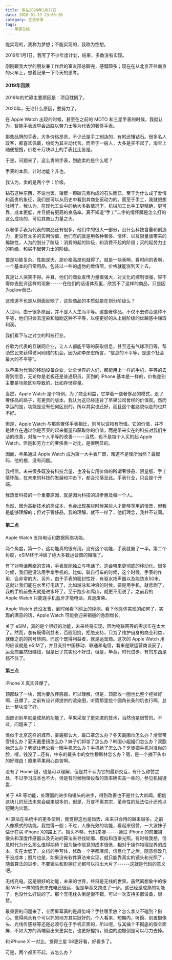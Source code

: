 ```yaml
---
title: 写在2020年1月17日
date: 2020-01-17 23:06:20
category: 生活杂录
tags:
  - 年度总结
---
```


能实现的，我称为梦想；不能实现的，我称为空想。

2019年1月1日，我写了不少年度计划，结果，多数没有实现。

刚刚跟我大学的朋友兼工作后的室友邵总聊完，感慨颇多；现在在从北京开往南京的火车上，想着记录一下今天的思考。


#### 2019年回顾

2019年的忙碌主要原因是：项目耽搁了。

2020年，无论什么原因，要努力了。

<!--more-->

在 Apple Watch 出现的时候，甚至在之前的 MOTO 和三星手表的时候，我就认为，智能手表迟早会战胜以劳力士等为代表的奢侈手表。

那些品牌的手表，大多价格昂贵，不少还是手工制造的，有的还镶钻石。很多名人政客，都喜欢佩戴，纷纷为其主动代言。而至于一般人，大多是买不起了，淘宝上随便搜搜，价格十万块以上的手表比比皆是。

于是，问题来了，这么贵的手表，到底卖的是什么呢？

手表的本质，计时功能？非也。

我认为，卖的是两个字：阶级。

钻石这种东西，不说也罢，镶嵌一颗碳元素构成的石头而已，至于为什么成了爱情和高贵的象征，我们是可以从历史中看到其商业驱动力的。而至于手工，我就很想吐槽了。我认为，在现代工业中的绝大多数情况下，机械加工比手工更精确，更可靠，成本更低，并且拥有更高的良品率。真不知道“手工”二字的情怀牌是怎么打的这么成功的，可见其商业力量之大。

以奢侈手表为代表的商品还有很多，他们中的很大一部分，没什么科技含量和创造力，更没有太多的实用价值，他们有的就是用各种奢侈、情怀、以及限量版带来的稀缺性，人为的划分了阶级：消费的起的阶级，和消费不起的阶级；买的起劳力士的阶级，和买不起劳力士的阶级。

要是功能复杂、性能逆天，那价格高昂也就得了。就是一块表啊，看时间的表啊，一个基本的日常用品，包装以一些的虚伪的增值项，价格就能涨到天上去。

真是让人哭笑不得。并且，他们的商业宣传力量很强大，对文化的控制很强，容不得你去批评这样的现象------在他们的话语体系里，欣赏不了这样的商品，只是因为太low而已。

这难道不也是从侧面反映了，这些商品的本质就是在划分阶级么？

人世间，由于很多原因，并不是人人生而平等。这些奢侈品，不仅不去弥合这种不平等，他们只会去渲染和加剧这种不平等，以便更好的从上层阶级的优越感中赚取利润。

我们看下与之对立的科技行业。

谷歌为代表的互联网企业，让人人都能平等的获取信息，甚至还有气球项目等，帮助贫民来获得访问网络的机会。因为如李彦宏所言，“信息的不平等，是这个社会最大的不平等”。

以苹果为代表的移动设备企业，让全世界的人们，都能用上一样的手机，平等的去得到信息，无论你是老板还是普通职员，买到的 iPhone 基本是一样的，价格差别主要是功能区别导致的，比如存储容量。

当然，Apple Watch 是个特例，为了商业利益，它学着一些奢侈品的模式，走了奢侈品的路子，有更贵的版本。我认为这已经违背了苹果公司曾经的价值观。然而幸运的是，功能是没有任何区别的，所以其实也还好，而且这个套路貌似走的也并不好。

但是，Apple Watch 与那些奢侈手表相比，则可以说物有所值。它的价值，并不是建立在通过你是否买的起来衡量和获取你的价值，而是带来实在的科技对我们生活的改善，对每一个人平等的改善------当然，也不是每个人买的起 Apple Watch，但是和劳力士的奢侈表一对比，是很明显的。

因而，苹果通过 Apple Watch 成为第一大手表厂商，难道不是理所当然？最起码，他的根，没有问题。

我相信，未来很多既没有科技含量、也没有实用价值的所谓奢侈品、限量版、手工情怀版，在未来的科技的发展和冲击下，都会沦落至此。手表行业，只会是个开端。

我热爱科技的一个重要原因，就是因为科技的进步惠及每一个人。

当然，因为高新技术的高成本，也会出现某些时候某些人才能够享用的情景，但我是能够理解的；但对于奢侈品，我的理解，就不一样了，他们理念，我并不认同。

#### 第二点

Apple Watch 支持电话和数据网络功能。

两个角度，第一个，这功能真的很有用，没有这个功能，手表就废了一半。第二个角度，eSIM终于冲破了绝大多数运营商的阻挠了。

有了对电话网络的支持，手表就能独立与电话了。这会带来更彻底的移动化。很多时候，我们是没法用手拿手机的。比如，骑自行车的时候，这个时候，手表的作用，会非常的大。另外，由于手表的密封性好，有驱水扬声器以及能防水50米，这就让我们能在水里打电话了，比如游泳和冲浪的时候。要是用手机，就悲剧了，我的手机前些天就是进水坏了。至于跑步和爬山，就更不用说了。之前我的 Apple Watch 只能连手机蓝牙才能电话，真是废柴。

Apple Watch 还没发售，到时候看下网上的评测，看下他具体实现的如何了，实现的满意的话，Apple Watch 可能会迎来销量的急剧增长。

关于 eSIM，真的是个很好的功能，未来终将实现，因为物联网等的需求实在太大了。然而，总有既得利益者，百般阻挠，拒绝支持，只为了维护自身的商业利益，就像之前的携号转网。而这个既得利益者，就是运营商。这次的 Apple Watch 用的应该就是 eSIM了，并且支持中国移动、联通和电信，看来是跟运营商谈妥了。运营商虽然很赚钱，但是日子其实也不好过，但是，毕竟，时代进步，有的东西是挡不住了。

#### 第三点

iPhone X 真实丑爆了。

顶部缺了一块，因为要放传感器，可以理解，但是，顶部收一圈也比整个挖掉好啊，丑爆了。之前有设计师提供的渲染图，听筒那里挖个圆角长条的坑也行啊，总比一整块没了好。

面部识别早就是成熟的功能了。苹果采取了更先进的技术，当然也是很赞的。不过，问题来了：

类似于北京这样的城市，雾霾那么大，戴口罩怎么办？冬天戴围巾怎么办？滑雪带雪镜么办？夏天戴墨镜怎么办？妹子们卸妆了怎么办？韩国小姐姐们怎么办？双胞胎怎么办？老婆让老公看一眼手机怎么办？手机抢了怎么办？歹徒把手机对准你的脸，嗖，钱没了...还有，中东的戴头巾的女性穆斯林怎么办？嗯，是一个摘下头巾的好理由！原来苹果用心良苦啊。

没有了 Home 键，也是可以理解，但是并不认为它的最新交互，有什么称赞之处，不过学习成本也不大。但是有时候物理设备的效率确实高一些的，参见机械键盘...

关于 AR 等功能，处理器的进步和镜头的进步，得到改善也不是什么大新闻。相信这块儿的玩法未来会越来越多的，但是，万变不离其宗，革命性的玩法估计还难以短期内出现。

AI 算法在系统中的更多使用，我觉得这也是趋势，未来只会用的越来越多。之前人像模式的功能，我觉得一般；不过，人像光效的功能，看起来很赞，一大波妹子估计在买 iPhone X的路上了。镜头不够，代码来凑------通过 iPhone 的前置摄像头和深度传感器以及先进的算法来寻找轮廓、模拟和渲染光照。有时候我想，信息时代为什么那么值得期待？因为操作信息的成本很低，相对于操作物理世界的成本，实在太低了。文档的手写体，修改一个字都麻烦，信息化了之后，随意修改几乎没成本；照片也是，如果没有软件算法来实现，就只能靠真实的镜头和光照了，随着算法的进步，不要镜头和影棚灯光都可以拍出大片了------这就是代码的意义吧。

无线充电。这是很好的功能，未来的世界，终将是无线的世界。虽然离想象中的像用 WiFi 一样的情景来充电还很远，但是毕竟又跨进了一步。这已经是成熟的功能了，也没什么好说的了。那个充电枕头倒是很不错，可以一次支持多部设备，很赞。

最重要的问题来了，全面屏幕真的是趋势吗？手往哪里放？怎么拿又不碰到？揪心。觉得两头有个可以抓的地方其实挺好的。个人看来，短期内，听筒、前置摄像头、光线传感器等还是必须存在于手机正面的，所以呢，与其搞个不彻底的假全面屏，不如大方的两端留出来更实在，也更好握持，侧边的边框倒是可以尽力去掉。

和 iPhone X 一对比，觉得三星 S8更好看，好看多了。

可是，两个都买不起，该怎么办？
